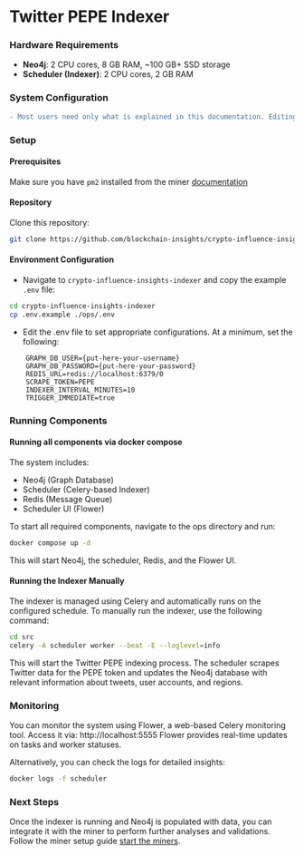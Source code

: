 # Twitter PEPE Indexer

### Hardware Requirements
- **Neo4j**: 2 CPU cores, 8 GB RAM, ~100 GB+ SSD storage
- **Scheduler (Indexer)**: 2 CPU cores, 2 GB RAM

### System Configuration

```diff
- Most users need only what is explained in this documentation. Editing the docker-compose files and the optional variables may create problems and is for advanced users only!
```

### Setup

#### Prerequisites

Make sure you have `pm2` installed from the miner [documentation](https://github.com/blockchain-insights/crypto-influence-insights/blob/main/MINER_SETUP.md#prerequisites)

#### Repository

Clone this repository:
```bash
git clone https://github.com/blockchain-insights/crypto-influence-insights-indexer.git
```

#### Environment Configuration

- Navigate to ```crypto-influence-insights-indexer``` and copy the example ```.env``` file:
```bash
cd crypto-influence-insights-indexer
cp .env.example ./ops/.env
```
 
- Edit the .env file to set appropriate configurations. At a minimum, set the following:

```
    GRAPH_DB_USER={put-here-your-username}
    GRAPH_DB_PASSWORD={put-here-your-password}
    REDIS_URL=redis://localhost:6379/0
    SCRAPE_TOKEN=PEPE
    INDEXER_INTERVAL_MINUTES=10
    TRIGGER_IMMEDIATE=true
```
### Running Components

#### Running all components via docker compose

The system includes:
- Neo4j (Graph Database)
- Scheduler (Celery-based Indexer)
- Redis (Message Queue)
- Scheduler UI (Flower)

To start all required components, navigate to the ops directory and run:

```bash
docker compose up -d
```
  
This will start Neo4j, the scheduler, Redis, and the Flower UI.

#### Running the Indexer Manually 

The indexer is managed using Celery and automatically runs on the configured schedule. To manually run the indexer, use the following command:

```bash
cd src
celery -A scheduler worker --beat -E --loglevel=info
```
This will start the Twitter PEPE indexing process. The scheduler scrapes Twitter data for the PEPE token and updates the Neo4j database with relevant information about tweets, user accounts, and regions.

### Monitoring

You can monitor the system using Flower, a web-based Celery monitoring tool. Access it via: http://localhost:5555
Flower provides real-time updates on tasks and worker statuses.

Alternatively, you can check the logs for detailed insights:

```bash
docker logs -f scheduler
```
### Next Steps

Once the indexer is running and Neo4j is populated with data, you can integrate it with the miner to perform further analyses and validations. 
Follow the miner setup guide [start the miners](https://github.com/blockchain-insights/crypto-influence-insights/blob/main/MINER_SETUP.md).